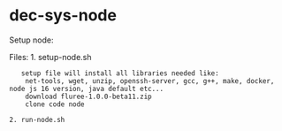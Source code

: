 # dec-sys-node

Setup node:

Files:
    1. setup-node.sh
    
       setup file will install all libraries needed like:
        net-tools, wget, unzip, openssh-server, gcc, g++, make, docker, node js 16 version, java default etc...
        download fluree-1.0.0-beta11.zip
        clone code node

    2. run-node.sh

